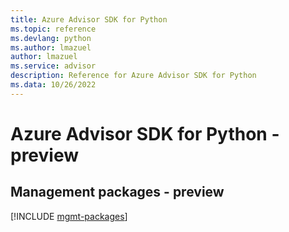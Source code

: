 ```yaml
---
title: Azure Advisor SDK for Python
ms.topic: reference
ms.devlang: python
ms.author: lmazuel
author: lmazuel
ms.service: advisor
description: Reference for Azure Advisor SDK for Python
ms.data: 10/26/2022
---
```

# Azure Advisor SDK for Python - preview

## Management packages - preview
[!INCLUDE [mgmt-packages](advisor-mgmt-index.md)]